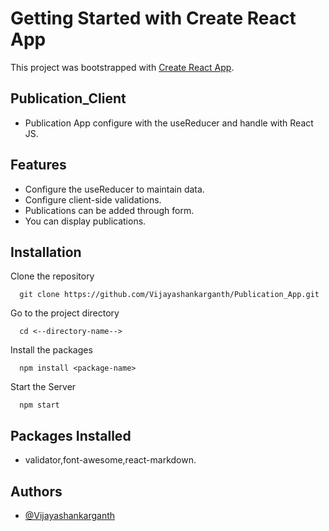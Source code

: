 # Getting Started with Create React App

This project was bootstrapped with [Create React App](https://github.com/facebook/create-react-app).


## Publication_Client

- Publication App configure with the useReducer and handle with React JS.

## Features 

- Configure the useReducer to maintain data.
- Configure client-side validations.
- Publications can be added through form.
- You can display publications.

## Installation

Clone the repository

```
  git clone https://github.com/Vijayashankarganth/Publication_App.git
```

Go to the project directory

```
  cd <--directory-name-->
```

Install the packages
```
  npm install <package-name>
```

Start the Server
```
  npm start
```  

## Packages Installed

-  validator,font-awesome,react-markdown.

## Authors

- [@Vijayashankarganth](https://github.com/Vijayashankarganth)